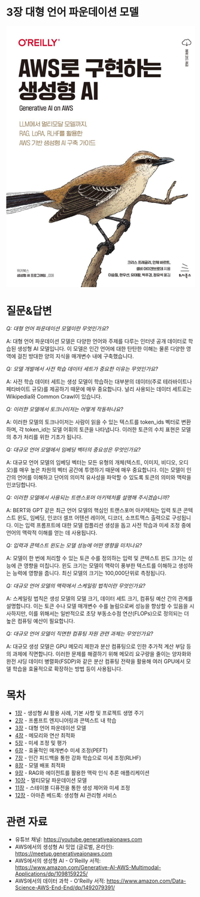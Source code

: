 # 3장 대형 언어 파운데이션 모델
[![](../img/gaia_book_cover_sm.png)](https://www.amazon.com/Generative-AI-AWS-Multimodal-Applications/dp/1098159225/)

# 질문&답변

_Q: 대형 언어 파운데이션 모델이란 무엇인가요?_

A: 대형 언어 파운데이션 모델은 다양한 언어와 주제를 다루는 인터넷 공개 데이터로 학습된 생성형 AI 모델입니다. 이 모델은 인간 언어에 대한 탄탄한 이해는 물론 다양한 영역에 걸친 방대한 양의 지식을 매개변수 내에 구축했습니다.

_Q: 모델 개발에서 사전 학습 데이터 세트가 중요한 이유는 무엇인가요?_

A: 사전 학습 데이터 세트는 생성 모델이 학습하는 대부분의 데이터(주로 테라바이트나 페타바이트 규모)를 제공하기 때문에 매우 중요합니다. 널리 사용되는 데이터 세트로는 Wikipedia와 Common Crawl이 있습니다.

_Q: 이러한 모델에서 토크나이저는 어떻게 작동하나요?_

A: 이러한 모델의 토크나이저는 사람이 읽을 수 있는 텍스트를 token_ids 벡터로 변환하며, 각 token_id는 모델 어휘의 토큰을 나타냅니다. 이러한 토큰의 수치 표현은 모델의 추가 처리를 위한 기초가 됩니다.

_Q: 대규모 언어 모델에서 임베딩 벡터의 중요성은 무엇인가요?_

A: 대규모 언어 모델의 임베딩 벡터는 모든 유형의 개체(텍스트, 이미지, 비디오, 오디오)를 매우 높은 차원의 벡터 공간에 투영하기 때문에 매우 중요합니다. 이는 모델이 인간의 언어를 이해하고 단어의 의미적 유사성을 파악할 수 있도록 토큰의 의미와 맥락을 인코딩합니다.

_Q: 이러한 모델에서 사용되는 트랜스포머 아키텍처를 설명해 주시겠습니까?_

A: BERT와 GPT 같은 최근 언어 모델의 핵심인 트랜스포머 아키텍처는 입력 토큰 콘텍스트 윈도, 임베딩, 인코더 셀프 어텐션 레이어, 디코더, 소프트맥스 출력으로 구성됩니다. 이는 입력 프롬프트에 대한 모델 컴플리션 생성을 돕고 사전 학습과 미세 조정 중에 언어의 맥락적 이해를 얻는 데 사용됩니다.

_Q: 입력과 콘텍스트 윈도는 모델 성능에 어떤 영향을 미치나요?_

A: 모델이 한 번에 처리할 수 있는 토큰 수를 정의하는 입력 및 콘텍스트 윈도 크기는 성능에 큰 영향을 미칩니다. 윈도 크기는 모델이 맥락이 풍부한 텍스트를 이해하고 생성하는 능력에 영향을 줍니다. 최신 모델의 크기는 100,000단위로 측정됩니다.

_Q: 대규모 언어 모델의 맥락에서 스케일링 법칙이란 무엇인가요?_

A: 스케일링 법칙은 생성 모델의 모델 크기, 데이터 세트 크기, 컴퓨팅 예산 간의 관계를 설명합니다. 이는 토큰 수나 모델 매개변수 수를 늘림으로써 성능을 향상할 수 있음을 시사하지만, 이를 위해서는 일반적으로 초당 부동소수점 연산(FLOPs)으로 정의되는 더 높은 컴퓨팅 예산이 필요합니다.

_Q: 대규모 언어 모델이 직면한 컴퓨팅 자원 관련 과제는 무엇인가요?_

A: 대규모 생성 모델은 GPU 메모리 제한과 분산 컴퓨팅으로 인한 추가적 계산 부담 등의 과제에 직면합니다. 이러한 문제를 해결하기 위해 메모리 요구량을 줄이는 양자화와 완전 샤딩 데이터 병렬화(FSDP)와 같은 분산 컴퓨팅 전략을 활용해 여러 GPU에서 모델 학습을 효율적으로 확장하는 방법 등이 사용됩니다.

# 목차
* [1장](/01_intro) - 생성형 AI 활용 사례, 기본 사항 및 프로젝트 생명 주기
* [2장](/02_prompt) - 프롬프트 엔지니어링과 콘텍스트 내 학습
* [3장](/03_foundation) - 대형 언어 파운데이션 모델
* [4장](/04_optimize) - 메모리와 연산 최적화
* [5장](/05_finetune) - 미세 조정 및 평가
* [6장](/06_peft) - 효율적인 매개변수 미세 조정(PEFT)
* [7장](/07_rlhf) - 인간 피드백을 통한 강화 학습으로 미세 조정(RLHF)
* [8장](/08_deploy) - 모델 배포 최적화
* [9장](/09_rag) - RAG와 에이전트를 활용한 맥락 인식 추론 애플리케이션
* [10장](/10_multimodal) - 멀티모달 파운데이션 모델
* [11장](/11_diffusers) - 스테이블 디퓨전을 통한 생성 제어와 미세 조정
* [12장](/12_bedrock) - 아마존 베드록: 생성형 AI 관리형 서비스

# 관련 자료
* 유튜브 채널: https://youtube.generativeaionaws.com
* AWS에서의 생성형 AI 밋업 (글로벌, 온라인): https://meetup.generativeaionaws.com
* AWS에서의 생성형 AI - O'Reilly 서적: https://www.amazon.com/Generative-AI-AWS-Multimodal-Applications/dp/1098159225/
* AWS에서의 데이터 과학 - O'Reilly 서적: https://www.amazon.com/Data-Science-AWS-End-End/dp/1492079391/
